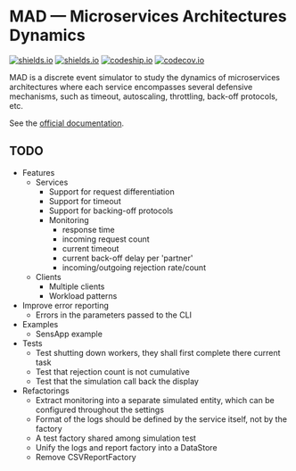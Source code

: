 # MAD &mdash; Microservices Architectures Dynamics

[![shields.io](https://img.shields.io/pypi/v/MAD.svg)](https://img.shields.io/pypi/v/MAD.svg[])
[![shields.io](https://img.shields.io/pypi/l/MAD.svg)](https://img.shields.io/pypi/l/MAD.svg[])
[![codeship.io](https://img.shields.io/codeship/68381610-6386-0133-dbbe-16f6a7024b95.svg)](https://img.shields.io/codeship/68381610-6386-0133-dbbe-16f6a7024b95.svg)
[![codecov.io](https://img.shields.io/codecov/c/github/fchauvel/MAD/master.svg)](https://img.shields.io/codecov/c/github/fchauvel/MAD/master.svg)

MAD is a discrete event simulator to study the dynamics of microservices architectures where each service encompasses 
several defensive mechanisms, such as timeout, autoscaling, throttling, back-off protocols, etc.

See the [official documentation](http://www.pythonhosted.org/MAD).

## TODO

 * Features
    * Services
        * Support for request differentiation
        * Support for timeout
        * Support for backing-off protocols
        * Monitoring
            * response time
            * incoming request count
            * current timeout
            * current back-off delay per 'partner'
            * incoming/outgoing rejection rate/count
    * Clients
        * Multiple clients
        * Workload patterns
 * Improve error reporting
    * Errors in the parameters passed to the CLI
 * Examples
    * SensApp example
 * Tests
    * Test shutting down workers, they shall first complete there current task
    * Test that rejection count is not cumulative
    * Test that the simulation call back the display
 * Refactorings
    * Extract monitoring into a separate simulated entity, which can be configured throughout the settings
    * Format of the logs should be defined by the service itself, not by the factory
    * A test factory shared among simulation test
    * Unify the logs and report factory into a DataStore
    * Remove CSVReportFactory


    
    